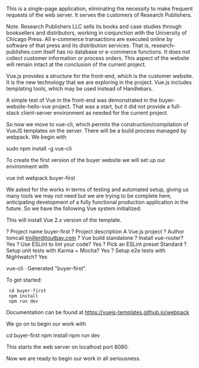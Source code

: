 This is a single-page application, eliminating the necessity to make frequent requests of the web server. It serves the customers of Research Publishers.

Note. Research Publishers LLC sells its books and case studies through booksellers and distributors, working in conjunction with the University of Chicago Press. All e-commerce transactions are executed online by software of that press and its distribution services. That is, research-publishes.com itself has no database or e-commerce functions. It does not collect customer information or process orders. This aspect of the website will remain intact at the conclusion of the current project.

Vue.js provides a structure for the front-end, which is the customer website. It is the new technology that we are exploring in the project. Vue.js includes templating tools, which may be used instead of Handlebars.

A simple test of Vue in the front-end was demonstrated in the buyer-website-hello-vue project. That was a start, but it did not provide a full-stack client-server environment as needed for the current project.

So now we move to vue-cli, which permits the construction/compilation of VueJS templates on the server. There will be a build process managed by webpack. We begin with

sudo npm install -g vue-cli

To create the first version of the buyer website we will set up our environment with

vue init webpack buyer-first

We asked for the works in terms of testing and automated setup, giving us many tools we may not need but we are trying to be complete here, anticipating development of a fully functional production application in the future. So we have the following Vue system initialized:

  This will install Vue 2.x version of the template.

? Project name buyer-first
? Project description A Vue.js project
? Author tomcali <tmiller@toutbay.com>
? Vue build standalone
? Install vue-router? Yes
? Use ESLint to lint your code? Yes
? Pick an ESLint preset Standard
? Setup unit tests with Karma + Mocha? Yes
? Setup e2e tests with Nightwatch? Yes

   vue-cli · Generated "buyer-first".

   To get started:
   
     cd buyer-first
     npm install
     npm run dev
   
   Documentation can be found at https://vuejs-templates.github.io/webpack
   
We go on to begin our work with

cd buyer-first
npm install
npm run dev

This starts the web server on localhost port 8080.

Now we are ready to begin our work in all seriousness.
   









